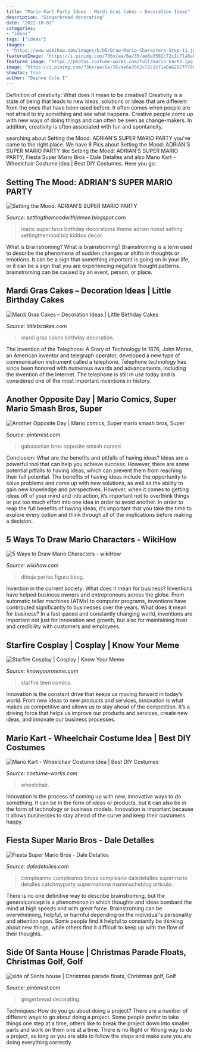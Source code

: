 ```yaml
---
title: "Mario Kart Party Ideas : Mardi Gras Cakes – Decoration Ideas"
description: "Gingerbread decorating"
date: "2022-10-02"
categories:
- "ideas"
tags: ["ideas"]
images:
- "https://www.wikihow.com/images/b/b5/Draw-Mario-Characters-Step-11.jpg"
featuredImage: "https://i.pinimg.com/736x/ae/6a/35/ae6a3502c72c1c71a8a6202ff79032e2.jpg"
featured_image: "https://photos.costume-works.com/full/mario_kart3.jpg"
image: "https://i.pinimg.com/736x/ae/6a/35/ae6a3502c72c1c71a8a6202ff79032e2.jpg"
ShowToc: true
author: "Daphne Cole I"
---
```



Definition of creativity: What does it mean to be creative?
Creativity is a state of being that leads to new ideas, solutions or ideas that are different from the ones that have been used before. It often comes when people are not afraid to try something and see what happens. Creative people come up with new ways of doing things and can often be seen as change-makers. In addition, creativity is often associated with fun and spontaneity.

	

		
searching about Setting the Mood: ADRIAN&#039;S SUPER MARIO PARTY you've came to the right place. We have 8 Pics about Setting the Mood: ADRIAN&#039;S SUPER MARIO PARTY like Setting the Mood: ADRIAN&#039;S SUPER MARIO PARTY, Fiesta Super Mario Bros - Dale Detalles and also Mario Kart - Wheelchair Costume Idea | Best DIY Costumes. Here you go:
		
    
## Setting The Mood: ADRIAN&#039;S SUPER MARIO PARTY

<img loading=lazy src="http://4.bp.blogspot.com/-e2akmnhqj7c/UW_WdToea9I/AAAAAAAACmk/MdYNs_gBDZc/s1600/20130406_105704.jpg" onerror="this.onerror=null;this.src='https://tse1.mm.bing.net/th?id=OIP.zcOb1Q_kppEWvBxadS8d9gHaK_&amp;pid=15.1';" alt="Setting the Mood: ADRIAN&#039;S SUPER MARIO PARTY">

_Source: settingthemoodwithjamee.blogspot.com_

>mario super bros birthday decorations theme adrian mood setting settingthemood biz kiddos decor. 

	

What is brainstroming?
What is brainstroming? Brainstroming is a term used to describe the phenomena of sudden changes or shifts in thoughts or emotions. It can be a sign that something important is going on in your life, or it can be a sign that you are experiencing negative thought patterns. brainstroming can be caused by an event, person, or place.

    
## Mardi Gras Cakes – Decoration Ideas | Little Birthday Cakes

<img loading=lazy src="http://www.littlebcakes.com/wp-content/uploads/2013/08/Mardi-Gras-Cakes-Picture.jpg" onerror="this.onerror=null;this.src='https://tse4.mm.bing.net/th?id=OIP.dN-Xi3cEP_wKTuHgJJQZUAHaJ6&amp;pid=15.1';" alt="Mardi Gras Cakes – Decoration Ideas | Little Birthday Cakes">

_Source: littlebcakes.com_

>mardi gras cakes birthday decoration. 

	

The Invention of the Telephone: A Story of Technology
In 1876, John Morse, an American inventor and telegraph operator, developed a new type of communication instrument called a telephone. Telephone technology has since been honored with numerous awards and advancements, including the invention of the Internet. The telephone is still in use today and is considered one of the most important inventions in history.

    
## Another Opposite Day | Mario Comics, Super Mario Smash Bros, Super

<img loading=lazy src="https://i.pinimg.com/736x/be/4c/a9/be4ca9365c80a4fb8d1efff0a6e9e8c5--comedy-mario.jpg" onerror="this.onerror=null;this.src='https://tse4.mm.bing.net/th?id=OIP.u42K4m9JiMuE76BYqs_9tAHaS1&amp;pid=15.1';" alt="Another Opposite Day | Mario comics, Super mario smash bros, Super">

_Source: pinterest.com_

>gabasonian bros opposite smash cursed. 

	

Conclusion: What are the benefits and pitfalls of having ideas?
Ideas are a powerful tool that can help you achieve success. However, there are some potential pitfalls to having ideas, which can prevent them from reaching their full potential. The benefits of having ideas include the opportunity to solve problems and come up with new solutions, as well as the ability to gain new knowledge and perspectives. However, when it comes to getting ideas off of your mind and into action, it’s important not to overthink things or put too much effort into one idea in order to avoid another. In order to reap the full benefits of having ideas, it’s important that you take the time to explore every option and think through all of the implications before making a decision.

    
## 5 Ways To Draw Mario Characters - WikiHow

<img loading=lazy src="https://www.wikihow.com/images/b/b5/Draw-Mario-Characters-Step-11.jpg" onerror="this.onerror=null;this.src='https://tse4.mm.bing.net/th?id=OIP.yMRJxxqbzdz7AyPPIEdsmQHaFj&amp;pid=15.1';" alt="5 Ways to Draw Mario Characters - wikiHow">

_Source: wikihow.com_

>dibuja partes figura bbvg. 

	

Invention in the current society: What does it mean for business?
Inventions have helped business owners and entrepreneurs across the globe. From automatic teller machines (ATMs) to computer programs, inventions have contributed significantly to businesses over the years. What does it mean for business? In a fast-paced and constantly changing world, inventions are important not just for innovation and growth, but also for maintaining trust and credibility with customers and employees.

    
## Starfire Cosplay | Cosplay | Know Your Meme

<img loading=lazy src="http://i0.kym-cdn.com/photos/images/newsfeed/000/366/244/2ba.jpg" onerror="this.onerror=null;this.src='https://tse3.mm.bing.net/th?id=OIP.KJBspwqkCUJj4yQtczIomgAAAA&amp;pid=15.1';" alt="Starfire Cosplay | Cosplay | Know Your Meme">

_Source: knowyourmeme.com_

>starfire teen comics. 

	

Innovation is the constant drive that keeps us moving forward in today’s world. From new ideas to new products and services, innovation is what makes us competitive and allows us to stay ahead of the competition. It’s a driving force that helps us improve our products and services, create new ideas, and innovate our business processes.

    
## Mario Kart - Wheelchair Costume Idea | Best DIY Costumes

<img loading=lazy src="https://photos.costume-works.com/full/mario_kart3.jpg" onerror="this.onerror=null;this.src='https://tse1.mm.bing.net/th?id=OIP.3N28B_9Y9SEs6b5B5lFYCgHaJ3&amp;pid=15.1';" alt="Mario Kart - Wheelchair Costume Idea | Best DIY Costumes">

_Source: costume-works.com_

>wheelchair. 

	

Innovation is the process of coming up with new, innovative ways to do something. It can be in the form of ideas or products, but it can also be in the form of technology or business models. Innovation is important because it allows businesses to stay ahead of the curve and keep their customers happy.

    
## Fiesta Super Mario Bros - Dale Detalles

<img loading=lazy src="https://i1.wp.com/www.daledetalles.com/wp-content/uploads/2016/02/7-36.jpg" onerror="this.onerror=null;this.src='https://tse1.mm.bing.net/th?id=OIP.IUGMk0X78-aoR4AfOQaXBgHaE8&amp;pid=15.1';" alt="Fiesta Super Mario Bros - Dale Detalles">

_Source: daledetalles.com_

>compleanno cumpleaños bross cumpleano daledetalles supermario detalles catchmyparty supermamma mammacheblog artículo. 

	

There is no one definitive way to describe brainstroming, but the generalconcept is a phenomenon in which thoughts and ideas bombard the mind at high speeds and with great force. Brainstroming can be overwhelming, helpful, or harmful depending on the individual's personality and attention span. Some people find it helpful to constantly be thinking about new things, while others find it difficult to keep up with the flow of their thoughts.

    
## Side Of Santa House | Christmas Parade Floats, Christmas Golf, Golf

<img loading=lazy src="https://i.pinimg.com/736x/ae/6a/35/ae6a3502c72c1c71a8a6202ff79032e2.jpg" onerror="this.onerror=null;this.src='https://tse4.mm.bing.net/th?id=OIP.PTygk0-3bD2WHk5GMekMjAHaNd&amp;pid=15.1';" alt="side of Santa house | Christmas parade floats, Christmas golf, Golf">

_Source: pinterest.com_

>gingerbread decorating. 

	

Techniques: How do you go about doing a project?
There are a number of different ways to go about doing a project. Some people prefer to take things one step at a time, others like to break the project down into smaller parts and work on them one at a time. There is no Right or Wrong way to do a project, as long as you are able to follow the steps and make sure you are doing everything correctly.

